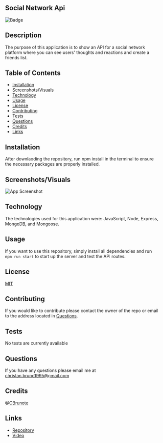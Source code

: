 ## Social Network Api

![Badge](https://img.shields.io/badge/License-MIT-red)

## Description
The purpose of this application is to show an API for a social network platform where you can see users' thoughts and reactions and create a friends list.

## Table of Contents 

  * [Installation](#installation)
  * [Screenshots/Visuals](#screenshots/visuals)
  * [Technology](#technology)
  * [Usage](#usage)
  * [License](#license)
  * [Contributing](#contributing)
  * [Tests](#tests)
  * [Questions](#questions)
  * [Credits](#credits)
  * [Links](#links)

## Installation 

After downlaoding the repository, run npm install in the terminal to ensure the necessary packages are properly installed.

## Screenshots/Visuals

![App Screenshot]()

## Technology

The technologies used for this application were: JavaScript, Node, Express, MongoDB, and Mongoose.

## Usage

If you want to use this repository, simply install all dependencies and run ``` npm run start ``` to start up the server and test the API routes.

## License

[MIT](https://choosealicense.com/licenses/mit/)

## Contributing 

If you would like to contribute please contact the owner of the repo or email to the address located in [Questions](#questions).

## Tests

No tests are currently available

## Questions 

If you have any questions please email me at christan.bruno1995@gmail.com

## Credits

[@CBrunote](https://www.github.com/CBrunote) 

## Links  

* [Repository](https://github.com/CBrunote/Social-Network-API)
* [Video](link)